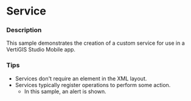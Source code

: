 ﻿# Service

### Description
This sample demonstrates the creation of a custom service for use in a VertiGIS Studio Mobile app.

### Tips
- Services don't require an element in the XML layout.
- Services typically register operations to perform some action.
  - In this sample, an alert is shown.
